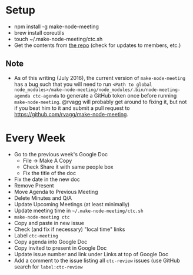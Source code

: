 # Setup

* npm install -g make-node-meeting
* brew install coreutils
* touch ~/.make-node-meeting/ctc.sh
* Get the contents from [the repo](https://github.com/rvagg/make-node-meeting/blob/master/examples/ctc.sh) (check for updates to members, etc.)

## Note

* As of this writing (July 2016), the current version of `make-node-meeting` has a bug such that you will need to run `<Path to global node_modules>/make-node-meeting/node_modules/.bin/node-meeting-agenda ctc-agenda` to generate a GitHub token once before running `make-node-meeting`. @rvagg will probably get around to fixing it, but not if you beat him to it and submit a pull request to https://github.com/rvagg/make-node-meeting.

# Every Week

* Go to the previous week's Google Doc
  * File -> Make A Copy
  * Check Share it with same people box
  * Fix the title of the doc
* Fix the date in the new doc
* Remove Present
* Move Agenda to Previous Meeting
* Delete Minutes and Q/A
* Update Upcoming Meetings (at least minimally)
* Update meeting time in `~/.make-node-meeting/ctc.sh`
* `make-node-meeting ctc`
* Copy and paste in new issue
* Check (and fix if necessary) "local time" links
* Label `ctc-meeting`
* Copy agenda into Google Doc
* Copy invited to present in Google Doc
* Update issue number and link under Links at top of Google Doc
* Add a comment to the issue listing all `ctc-review` issues (use GitHub search for `label:ctc-review`

